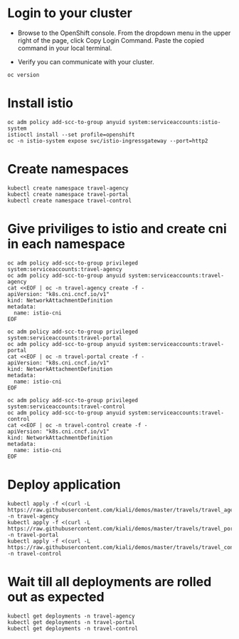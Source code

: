 

# Login to your cluster

- Browse to the OpenShift console. From the dropdown menu in the upper right of the page, click Copy Login Command. Paste the copied command in your local terminal.

- Verify you can communicate with your cluster.
```
oc version
```

# Install istio

```
oc adm policy add-scc-to-group anyuid system:serviceaccounts:istio-system
istioctl install --set profile=openshift
oc -n istio-system expose svc/istio-ingressgateway --port=http2
```


# Create namespaces

```
kubectl create namespace travel-agency
kubectl create namespace travel-portal
kubectl create namespace travel-control
```

# Give priviliges to istio and create cni in each namespace
```
oc adm policy add-scc-to-group privileged system:serviceaccounts:travel-agency
oc adm policy add-scc-to-group anyuid system:serviceaccounts:travel-agency
cat <<EOF | oc -n travel-agency create -f -
apiVersion: "k8s.cni.cncf.io/v1"
kind: NetworkAttachmentDefinition
metadata:
  name: istio-cni
EOF

oc adm policy add-scc-to-group privileged system:serviceaccounts:travel-portal
oc adm policy add-scc-to-group anyuid system:serviceaccounts:travel-portal
cat <<EOF | oc -n travel-portal create -f -
apiVersion: "k8s.cni.cncf.io/v1"
kind: NetworkAttachmentDefinition
metadata:
  name: istio-cni
EOF

oc adm policy add-scc-to-group privileged system:serviceaccounts:travel-control
oc adm policy add-scc-to-group anyuid system:serviceaccounts:travel-control
cat <<EOF | oc -n travel-control create -f -
apiVersion: "k8s.cni.cncf.io/v1"
kind: NetworkAttachmentDefinition
metadata:
  name: istio-cni
EOF
```

# Deploy application 

```
kubectl apply -f <(curl -L https://raw.githubusercontent.com/kiali/demos/master/travels/travel_agency.yaml) -n travel-agency
kubectl apply -f <(curl -L https://raw.githubusercontent.com/kiali/demos/master/travels/travel_portal.yaml) -n travel-portal
kubectl apply -f <(curl -L https://raw.githubusercontent.com/kiali/demos/master/travels/travel_control.yaml) -n travel-control
```

# Wait till all deployments are rolled out as expected

```
kubectl get deployments -n travel-agency
kubectl get deployments -n travel-portal
kubectl get deployments -n travel-control
```
